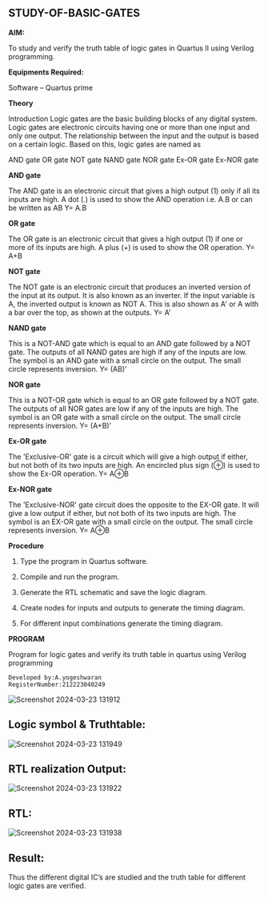 ## STUDY-OF-BASIC-GATES

**AIM:** 

To study and verify the truth table of logic gates in Quartus II using Verilog programming.

**Equipments Required:**

Software – Quartus prime 

**Theory**

Introduction Logic gates are the basic building blocks of any digital system. Logic gates are electronic circuits having one or more than one input and only one output. The relationship between the input and the output is based on a certain logic. Based on this, logic gates are named as

AND gate OR gate NOT gate NAND gate NOR gate Ex-OR gate Ex-NOR gate

**AND gate**

The AND gate is an electronic circuit that gives a high output (1) only if all its inputs are high. A dot (.) is used to show the AND operation i.e. A.B or can be written as AB
Y= A.B

**OR gate** 

The OR gate is an electronic circuit that gives a high output (1) if one or more of its inputs are high. A plus (+) is used to show the OR operation.
Y= A+B

**NOT gate**

The NOT gate is an electronic circuit that produces an inverted version of the input at its output. It is also known as an inverter. If the input variable is A, the inverted output is known as NOT A. This is also shown as A' or A with a bar over the top, as shown at the outputs.
Y= A'

**NAND gate**

This is a NOT-AND gate which is equal to an AND gate followed by a NOT gate. The outputs of all NAND gates are high if any of the inputs are low. The symbol is an AND gate with a small circle on the output. The small circle represents inversion.
Y= (AB)’

**NOR gate**

This is a NOT-OR gate which is equal to an OR gate followed by a NOT gate. The outputs of all NOR gates are low if any of the inputs are high. The symbol is an OR gate with a small circle on the output. The small circle represents inversion.
Y= (A+B)’

**Ex-OR gate**

The 'Exclusive-OR' gate is a circuit which will give a high output if either, but not both of its two inputs are high. An encircled plus sign (⊕) is used to show the Ex-OR operation.
Y= A⊕B

**Ex-NOR gate**

The 'Exclusive-NOR' gate circuit does the opposite to the EX-OR gate. It will give a low output if either, but not both of its two inputs are high. The symbol is an EX-OR gate with a small circle on the output. The small circle represents inversion.
Y= A⊕B

**Procedure** 

1.	Type the program in Quartus software.

2.	Compile and run the program.

3.	Generate the RTL schematic and save the logic diagram.

4.	Create nodes for inputs and outputs to generate the timing diagram.

5.	For different input combinations generate the timing diagram.


**PROGRAM**

Program for logic gates and verify its truth table in quartus using Verilog programming
```
Developed by:A.yogeshwaran
RegisterNumber:212223040249
```
![Screenshot 2024-03-23 131912](https://github.com/Aadithya2201/study-of-basic-gates/assets/145917810/b8e6d98e-0ba5-48d1-923b-d20dd3b1fab1)

## Logic symbol & Truthtable:
![Screenshot 2024-03-23 131949](https://github.com/Aadithya2201/study-of-basic-gates/assets/145917810/c3bba724-6313-472a-a094-dfbfb0b6e484)

## RTL realization Output:
![Screenshot 2024-03-23 131922](https://github.com/Aadithya2201/study-of-basic-gates/assets/145917810/a735d5a9-e163-41f1-8f19-6ffbc6395e68)

## RTL:
![Screenshot 2024-03-23 131938](https://github.com/Aadithya2201/study-of-basic-gates/assets/145917810/7a60e924-8e48-409f-af29-d3a832fe23f7)

## Result:
Thus the different digital IC’s are studied and the truth table for different logic gates are verified.


